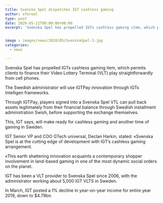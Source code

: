 ```yaml
---
title: Svenska Spel dispatches IGT cashless gaming
author: xforeal 
type: post
date: 2020-05-21T00:00:00+00:00
excerpt: 'Svenska Spel has propelled IGTs cashless gaming item, which permits clients to finance their Video Lottery Terminal (VLT) play straightforwardly from portable phones '


image : images/news/2020/05/SvenskaSpel-3.jpg
categories:
  - news

---
```

Svenska Spel has propelled IGTs cashless gaming item, which permits clients to finance their Video Lottery Terminal (VLT) play straightforwardly from cell phones. 

The Swedish administrator will use IGTPay innovation through IGTs Intelligen frameworks. 

Through IGTPay, players signed into a Svenska Spel VTL can pull back assets legitimately from their financial balance through Swedish installment administration Swish, before supporting the exchange themselves. 

This, IGT says, will make ready for cashless gaming and another time of gaming in Sweden. 

IGT Senior VP and COO GTech universal, Declan Harkin, stated: &#171;Svenska Spel is at the cutting edge of development with IGT&#8217;s cashless gaming arrangement. 

&#171;This earth shattering innovation acquaints a contemporary shopper involvement in land-based gaming in one of the most dynamic social orders on the planet. 

IGT has been a VLT provider to Svenska Spel since 2006, with the administrator working about 5,000 IGT VLTS in Sweden. 

In March, IGT posted a 1&percnt; decline in year-on-year income for entire year 2019, down to $4.79bn.